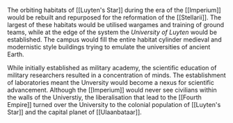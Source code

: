 The orbiting habitats of [[Luyten's Star]] during the era of the [[Imperium]] would be rebuilt and repurposed for the reformation of the [[Stellarii]]. The largest of these habitats would be utilised wargames and training of ground teams, while at the edge of the system the *University of Luyten* would be established. The campus would fill the entire habitat cylinder medieval and modernistic style buildings trying to emulate the universities of ancient Earth.   

While initially established as military academy, the scientific education of military researchers resulted in a concentration of minds. The establishment of laboratories meant the Unversity would become a nexus for scientific advancement. Although the [[Imperium]] would never see civilians within the walls of the Universtiy, the liberalisation that lead to the [[Fourth Empire]] turned over the University to the colonial population of [[Luyten's Star]] and the capital planet of [[Ulaanbataar]].  